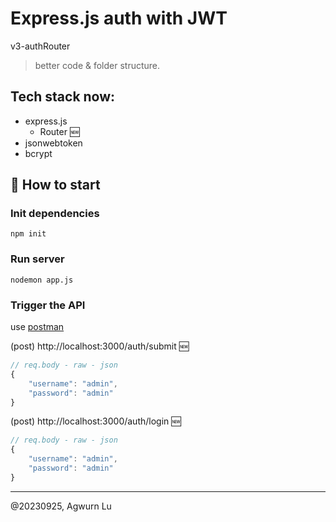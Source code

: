 # Express.js auth with JWT

v3-authRouter
> better code & folder structure.

## Tech stack now:
- express.js 
    - Router 🆕
- jsonwebtoken
- bcrypt 


## 🚀 How to start
### Init dependencies
``` 
npm init
```
### Run server
``` 
nodemon app.js
```
### Trigger the API
use [postman](https://web.postman.co/workspace/My-Workspace~86b01eb1-7792-41e9-889c-4bec5a737661/request/25131724-4980e75d-5617-4017-a516-a7d7371bb142)

(post)
http://localhost:3000/auth/submit 🆕
``` JavaScript
// req.body - raw - json
{
    "username": "admin",
    "password": "admin"
}
```

(post)
http://localhost:3000/auth/login 🆕
``` JavaScript
// req.body - raw - json
{
    "username": "admin",
    "password": "admin"
}
```

---
@20230925, Agwurn Lu